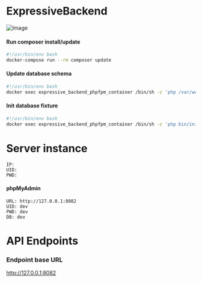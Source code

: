 # ExpressiveBackend

![Image](https://travis-ci.org/sharapov-outsource/expressive-backend.svg?branch=master)

#### Run composer install/update
```bash
#!/usr/bin/env bash
docker-compose run --rm composer update
```

#### Update database schema
```bash
#!/usr/bin/env bash
docker exec expressive_backend_phpfpm_container /bin/sh -c 'php /var/www/vendor/bin/doctrine orm:schema-tool:update --force'
```

#### Init database fixture
```bash
#!/usr/bin/env bash
docker exec expressive_backend_phpfpm_container /bin/sh -c 'php bin/init-db-fixtures.php'
```

# Server instance

```text
IP: 
UID: 
PWD: 
```

#### phpMyAdmin

```text
URL: http://127.0.0.1:8082
UID: dev
PWD: dev
DB: dev
```

# API Endpoints

### Endpoint base URL

http://127.0.0.1:8082
